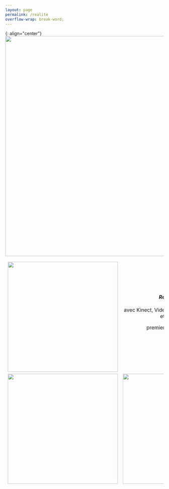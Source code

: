```yaml
---
layout: page
permalink: /realite
overflow-wrap: break-word;
---
```



<style>
  table {
    border: none;
    background-color: transparent;
  }

  td {
    border: none;
    background-color: transparent;
    text-align: center;
  }

  img {
    max-width: 100%; /* Ensure images don't exceed the container width */
    height: auto; /* Maintain aspect ratio */
  }

  /* Media query for smartphones */
  @media (max-width: 768px) {
    table {
      width: 100%; /* Make the table full-width on small screens */
    }

    td {
      display: block; /* Stack table cells vertically on small screens */
      margin-bottom: 20px; /* Add some space between cells */
    }

    img {
      width: 100%; /* Make images full-width within table cells */
    }
  }
</style>

{: align="center"}
<img src="https://github.com/kbys88/kbys88.github.io/assets/142012962/8a65bf61-4400-4188-ba93-2caaba853e53" width="700">

<table style="border:none;" width="350">
  <tbody style="border:none;">
    <tr style="border:none;">
      <td style="border:none;">
        <!-- 1 -->
       <img src="https://github.com/kbys88/kbys88.github.io/assets/142012962/1b6289d9-bbfa-47ba-b315-c9df91fb3c85" width="350" height="350">
      </td>
      <td style="border:none;">
        <!-- 2 -->
         <h4><i>Réalités</i> (2022)</h4>
        <p>avec Kinect, Video, vibraphone, chorégraphie et électronique</p>
        <p>premiere by Ayaka Fukano</p>
        <p>2/2022</p>
        </td>
    </tr>
    <tr style="border:none;">
      <td style="border:none;" width="350">
        <!-- 3 -->
 <img src="https://github.com/kbys88/kbys88.github.io/assets/142012962/fe49835a-4b7c-4470-b478-fbaab0f6ba5a" width="350">
      </td>
      <td style="border:none;" width="350">
        <!-- 4 -->
       <img src="https://github.com/kbys88/kbys88.github.io/assets/142012962/b1954fd4-8dc0-4229-a16a-bfdb095645cc" width="350"> 
      </td>
    </tr>
    <tr style="border:none;" width="300">
      <td style="border:none;" width="300">
        <!-- 5 -->
      </td>
      <td style="border:none;" width="350">
        <!-- 6 -->
      </td>
    </tr>
  </tbody>
</table>
